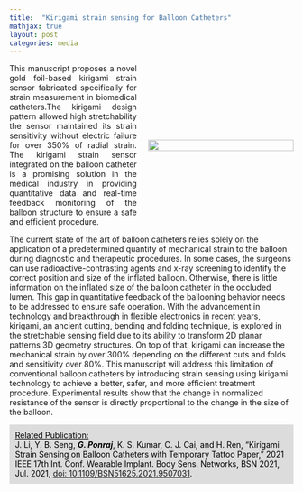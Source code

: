 ```yaml
---
title:  "Kirigami strain sensing for Balloon Catheters"
mathjax: true
layout: post
categories: media
---
```

<style>
  .container {
  display: flex;
  align-items: center;
  justify-content: space-around;
}

img {
}

.text {
  padding-right: 20px;
}
</style>

<div class="container">
      <div class="text" align="justify">
        This manuscript proposes a novel gold foil-based kirigami strain sensor fabricated specifically for strain measurement in biomedical catheters.The kirigami design pattern allowed high stretchability the sensor maintained its strain sensitivity without electric failure for over 350% of radial strain. The kirigami strain sensor integrated on the balloon catheter is a promising solution in the medical industry in providing quantitative data and real-time feedback monitoring of the balloon structure to ensure a safe and efficient procedure.
      </div>
      <div class="image" style="flex-basis: 4000px">
        <img src="/GodwinPonraj/assets/Fig_Kiri_balloon.jpg" width = "100%" height = "100%">
      </div>
</div>


The current state of the art of balloon catheters relies solely on the application of a predetermined quantity of mechanical strain to the balloon during diagnostic and therapeutic procedures. In some cases, the surgeons can use radioactive-contrasting agents and x-ray screening to identify the correct position and size of the inflated balloon. Otherwise, there is little information on the inflated size of the balloon catheter in the occluded lumen. This gap in quantitative feedback of the ballooning behavior needs to be addressed to ensure safe operation. With the advancement in technology and breakthrough in flexible electronics in recent years, kirigami, an ancient cutting, bending and folding technique, is explored in the stretchable sensing field due to its ability to transform 2D planar patterns 3D geometry structures. On top of that, kirigami can increase the mechanical strain by over 300% depending on the different cuts and folds and sensitivity over 80%. This manuscript will address this limitation of conventional balloon catheters by introducing strain sensing using kirigami technology to achieve a better, safer, and more efficient treatment procedure. Experimental results show that the change in normalized resistance of the sensor is directly proportional to the change in the size of the balloon.

<div style="background-color: Gainsboro; color: black; padding:10px;">
<u>Related Publication:</u><br>
J. Li, Y. B. Seng, <b><i>G. Ponraj</i></b>, K. S. Kumar, C. J. Cai, and H. Ren, “Kirigami Strain Sensing on Balloon Catheters with Temporary Tattoo Paper,” 2021 IEEE 17th Int. Conf. Wearable Implant. Body Sens. Networks, BSN 2021, Jul. 2021, <a href="https://ieeexplore.ieee.org/abstract/document/9507031">doi: 10.1109/BSN51625.2021.9507031</a>.
</div>
